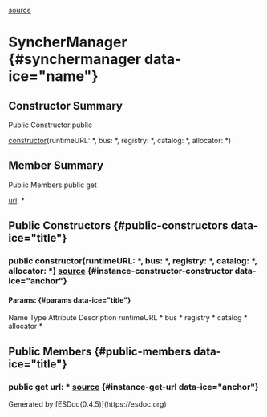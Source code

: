 <span>[source](../../../file/src/syncher/SyncherManager.js.html#lineNumber8)</span></span>

</div>
<div class="self-detail detail">

SyncherManager {#synchermanager data-ice="name"}
==============

</div>

<div data-ice="constructorSummary">

Constructor Summary
-------------------

Public Constructor <span class="access" data-ice="access">public</span>
<span class="override" data-ice="override"></span>
<div>

<span
data-ice="name"><span>[constructor](../../../class/src/syncher/SyncherManager.js~SyncherManager.html#instance-constructor-constructor)</span></span><span
data-ice="signature">(runtimeURL: <span>\*</span>, bus: <span>\*</span>,
registry: <span>\*</span>, catalog: <span>\*</span>, allocator:
<span>\*</span>)</span>

</div>

<div>

</div>

</div>

<div data-ice="memberSummary">

Member Summary
--------------

Public Members <span class="access" data-ice="access">public</span>
<span class="kind" data-ice="kind">get</span> <span class="override"
data-ice="override"></span>
<div>

<span
data-ice="name"><span>[url](../../../class/src/syncher/SyncherManager.js~SyncherManager.html#instance-get-url)</span></span><span
data-ice="signature">: <span>\*</span></span>

</div>

<div>

</div>

</div>

<div data-ice="constructorDetails">

Public Constructors {#public-constructors data-ice="title"}
-------------------

<div class="detail" data-ice="detail">

### <span class="access" data-ice="access">public</span> <span data-ice="name">constructor</span><span data-ice="signature">(runtimeURL: <span>\*</span>, bus: <span>\*</span>, registry: <span>\*</span>, catalog: <span>\*</span>, allocator: <span>\*</span>)</span> <span class="right-info"> <span data-ice="source"><span>[source](../../../file/src/syncher/SyncherManager.js.html#lineNumber18)</span></span> </span> {#instance-constructor-constructor data-ice="anchor"}

<div data-ice="properties">

<div data-ice="properties">

#### Params: {#params data-ice="title"}

Name Type Attribute Description runtimeURL <span>\*</span> bus
<span>\*</span> registry <span>\*</span> catalog <span>\*</span>
allocator <span>\*</span>

</div>

</div>

</div>

</div>

<div data-ice="memberDetails">

Public Members {#public-members data-ice="title"}
--------------

<div class="detail" data-ice="detail">

### <span class="access" data-ice="access">public</span> <span class="kind" data-ice="kind">get</span> <span data-ice="name">url</span><span data-ice="signature">: <span>\*</span></span> <span class="right-info"> <span data-ice="source"><span>[source](../../../file/src/syncher/SyncherManager.js.html#lineNumber50)</span></span> </span> {#instance-get-url data-ice="anchor"}

<div data-ice="properties">

</div>

</div>

</div>

</div>
Generated by [ESDoc<span
data-ice="esdocVersion">(0.4.5)</span>](https://esdoc.org)
